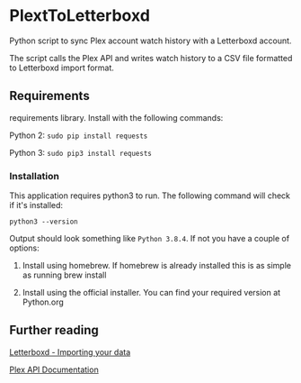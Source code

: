 # PlextToLetterboxd

Python script to sync Plex account watch history with a Letterboxd account.

The script calls the Plex API and writes watch history to a CSV file formatted to Letterboxd import format. 

## Requirements

requirements library. Install with the following commands:

Python 2: `sudo pip install requests`

Python 3: `sudo pip3 install requests`


### Installation
This application requires python3 to run. The following command will check if it's installed:

```shell
python3 --version
```

Output should look something like `Python 3.8.4`. If not you have a couple of options:

1) Install using homebrew. If homebrew is already installed this is as simple as running brew install

2) Install using the official installer. You can find your required version at Python.org

## Further reading

[Letterboxd - Importing your data](https://letterboxd.com/about/importing-data/)

[Plex API Documentation](https://plexapi.dev/Intro)
